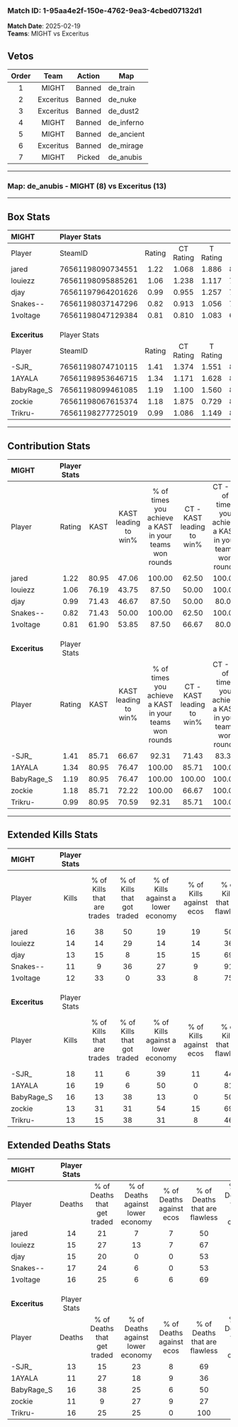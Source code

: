### Match ID: 1-95aa4e2f-150e-4762-9ea3-4cbed07132d1  
**Match Date**: 2025-02-19  
**Teams**: MIGHT vs Exceritus  

## Vetos  

| Order | Team | Action | Map |
| :---: | :--: | :----: | --- |
| 1 | MIGHT | Banned | de_train |
| 2 | Exceritus | Banned | de_nuke |
| 3 | Exceritus | Banned | de_dust2 |
| 4 | MIGHT | Banned | de_inferno |
| 5 | MIGHT | Banned | de_ancient |
| 6 | Exceritus | Banned | de_mirage |
| 7 | MIGHT | Picked | de_anubis |

---  

### **Map**: de_anubis - MIGHT (8) vs Exceritus (13)  
---  

## Box Stats  

| **MIGHT**     | Player Stats      |        |           |          |       |      |       |         |        |      |     |
| :- | :- | :-: | :-: | :-: | :-: | :-: | :-: | :-: | :-: | :-: | :-: |
| Player        | SteamID           | Rating | CT Rating | T Rating | KAST  | ADR  | Kills | Assists | Deaths | K/D  | HS% |
| jared         | 76561198090734551 |  1.22  |   1.068   |  1.886   | 80.95 | 78.7 |  16   |    3    |   14   | 1.14 | 56  |
| louiezz       | 76561198095885261 |  1.06  |   1.238   |  1.117   | 76.19 | 73.1 |  14   |    2    |   15   | 0.93 | 50  |
| djay          | 76561197964201626 |  0.99  |   0.955   |  1.257   | 71.43 | 71.1 |  13   |    6    |   15   | 0.87 | 46  |
| Snakes--      | 76561198037147296 |  0.82  |   0.913   |  1.056   | 71.43 | 62.0 |  11   |    4    |   17   | 0.65 | 63  |
| 1voltage      | 76561198047129384 |  0.81  |   0.810   |  1.083   | 61.90 | 62.4 |  12   |    2    |   16   | 0.75 | 33  |
|               |                   |        |           |          |       |      |       |         |        |      |     |
|               |                   |        |           |          |       |      |       |         |        |      |     |
|               |                   |        |           |          |       |      |       |         |        |      |     |
| **Exceritus** | Player Stats      |        |           |          |       |      |       |         |        |      |     |
| Player        | SteamID           | Rating | CT Rating | T Rating | KAST  | ADR  | Kills | Assists | Deaths | K/D  | HS% |
| -SJR_         | 76561198074710115 |  1.41  |   1.374   |  1.551   | 85.71 | 89.8 |  18   |    5    |   13   | 1.38 | 61  |
| 1AYALA        | 76561198953646715 |  1.34  |   1.171   |  1.628   | 80.95 | 86.1 |  16   |    7    |   11   | 1.45 | 56  |
| BabyRage_S    | 76561198099461085 |  1.19  |   1.100   |  1.560   | 80.95 | 83.1 |  16   |    4    |   16   | 1.00 | 56  |
| zockie        | 76561198067615374 |  1.18  |   1.875   |  0.729   | 85.71 | 67.6 |  13   |    4    |   11   | 1.18 | 61  |
| Trikru-       | 76561198277725019 |  0.99  |   1.086   |  1.149   | 80.95 | 62.1 |  13   |    3    |   16   | 0.81 | 53  |
---  

## Contribution Stats  

| **MIGHT**     | Player Stats |       |                      |                                                        |                           |                                                             |                          |                                                            |
| :- | :-: | :-: | :-: | :-: | :-: | :-: | :-: | :-: |
| Player        |    Rating    | KAST  | KAST leading to win% | % of times you achieve a KAST in your teams won rounds | CT - KAST leading to win% | CT - % of times you achieve a KAST in your teams won rounds | T - KAST leading to win% | T - % of times you achieve a KAST in your teams won rounds |
| jared         |     1.22     | 80.95 |        47.06         |                         100.00                         |           62.50           |                           100.00                            |          33.33           |                           100.00                           |
| louiezz       |     1.06     | 76.19 |        43.75         |                         87.50                          |           50.00           |                           100.00                            |          33.33           |                           66.67                            |
| djay          |     0.99     | 71.43 |        46.67         |                         87.50                          |           50.00           |                            80.00                            |          42.86           |                           100.00                           |
| Snakes--      |     0.82     | 71.43 |        50.00         |                         100.00                         |           62.50           |                           100.00                            |          37.50           |                           100.00                           |
| 1voltage      |     0.81     | 61.90 |        53.85         |                         87.50                          |           66.67           |                            80.00                            |          42.86           |                           100.00                           |
|               |              |       |                      |                                                        |                           |                                                             |                          |                                                            |
|               |              |       |                      |                                                        |                           |                                                             |                          |                                                            |
|               |              |       |                      |                                                        |                           |                                                             |                          |                                                            |
| **Exceritus** | Player Stats |       |                      |                                                        |                           |                                                             |                          |                                                            |
| Player        |    Rating    | KAST  | KAST leading to win% | % of times you achieve a KAST in your teams won rounds | CT - KAST leading to win% | CT - % of times you achieve a KAST in your teams won rounds | T - KAST leading to win% | T - % of times you achieve a KAST in your teams won rounds |
| -SJR_         |     1.41     | 85.71 |        66.67         |                         92.31                          |           71.43           |                            83.33                            |          63.64           |                           100.00                           |
| 1AYALA        |     1.34     | 80.95 |        76.47         |                         100.00                         |           85.71           |                           100.00                            |          70.00           |                           100.00                           |
| BabyRage_S    |     1.19     | 80.95 |        76.47         |                         100.00                         |          100.00           |                           100.00                            |          63.64           |                           100.00                           |
| zockie        |     1.18     | 85.71 |        72.22         |                         100.00                         |           66.67           |                           100.00                            |          77.78           |                           100.00                           |
| Trikru-       |     0.99     | 80.95 |        70.59         |                         92.31                          |           85.71           |                           100.00                            |          60.00           |                           85.71                            |
---  

## Extended Kills Stats  

| **MIGHT**     | Player Stats |                            |                            |                                    |                         |                              |                                 |                                       |                    |           |
| :- | :-: | :-: | :-: | :-: | :-: | :-: | :-: | :-: | :-: | :-: |
| Player        |    Kills     | % of Kills that are trades | % of Kills that got traded | % of Kills against a lower economy | % of Kills against ecos | % of Kills that are flawless | % of Kills that are close duels | % of Kills that are assisted by flash | Pistol Round Kills | AWP Kills |
| jared         |      16      |             38             |             50             |                 19                 |           19            |              50              |                6                |                   0                   |         5          |     0     |
| louiezz       |      14      |             14             |             29             |                 14                 |           14            |              36              |               14                |                   7                   |         1          |     0     |
| djay          |      13      |             15             |             8              |                 15                 |           15            |              69              |                0                |                   0                   |         1          |     0     |
| Snakes--      |      11      |             9              |             36             |                 27                 |            9            |              91              |                0                |                   0                   |         2          |     0     |
| 1voltage      |      12      |             33             |             0              |                 33                 |            8            |              75              |                0                |                   0                   |         0          |     5     |
|               |              |                            |                            |                                    |                         |                              |                                 |                                       |                    |           |
|               |              |                            |                            |                                    |                         |                              |                                 |                                       |                    |           |
|               |              |                            |                            |                                    |                         |                              |                                 |                                       |                    |           |
| **Exceritus** | Player Stats |                            |                            |                                    |                         |                              |                                 |                                       |                    |           |
| Player        |    Kills     | % of Kills that are trades | % of Kills that got traded | % of Kills against a lower economy | % of Kills against ecos | % of Kills that are flawless | % of Kills that are close duels | % of Kills that are assisted by flash | Pistol Round Kills | AWP Kills |
| -SJR_         |      18      |             11             |             6              |                 39                 |           11            |              44              |                6                |                   0                   |         2          |     0     |
| 1AYALA        |      16      |             19             |             6              |                 50                 |            0            |              81              |                6                |                   0                   |         2          |     0     |
| BabyRage_S    |      16      |             13             |             38             |                 13                 |            0            |              50              |                0                |                   6                   |         0          |     0     |
| zockie        |      13      |             31             |             31             |                 54                 |           15            |              69              |                0                |                   0                   |         2          |     0     |
| Trikru-       |      13      |             15             |             38             |                 31                 |            8            |              46              |                8                |                   0                   |         2          |     1     |
## Extended Deaths Stats  

| **MIGHT**     | Player Stats |                             |                                   |                          |                               |                            |                           |               |
| :- | :-: | :-: | :-: | :-: | :-: | :-: | :-: | :-: |
| Player        |    Deaths    | % of Deaths that get traded | % of Deaths against lower economy | % of Deaths against ecos | % of Deaths that are flawless | % of Deaths that are close | % of Deaths while blinded | Deaths to AWP |
| jared         |      14      |             21              |                 7                 |            7             |              50               |             0              |             0             |       0       |
| louiezz       |      15      |             27              |                13                 |            7             |              67               |             13             |             0             |       1       |
| djay          |      15      |             20              |                 0                 |            0             |              53               |             7              |             0             |       0       |
| Snakes--      |      17      |             24              |                 6                 |            0             |              53               |             0              |             6             |       0       |
| 1voltage      |      16      |             25              |                 6                 |            6             |              69               |             0              |             0             |       0       |
|               |              |                             |                                   |                          |                               |                            |                           |               |
|               |              |                             |                                   |                          |                               |                            |                           |               |
|               |              |                             |                                   |                          |                               |                            |                           |               |
| **Exceritus** | Player Stats |                             |                                   |                          |                               |                            |                           |               |
| Player        |    Deaths    | % of Deaths that get traded | % of Deaths against lower economy | % of Deaths against ecos | % of Deaths that are flawless | % of Deaths that are close | % of Deaths while blinded | Deaths to AWP |
| -SJR_         |      13      |             15              |                23                 |            8             |              69               |             8              |             0             |       0       |
| 1AYALA        |      11      |             27              |                18                 |            9             |              36               |             0              |             0             |       2       |
| BabyRage_S    |      16      |             38              |                25                 |            6             |              50               |             0              |             6             |       1       |
| zockie        |      11      |              9              |                27                 |            9             |              27               |             18             |             0             |       1       |
| Trikru-       |      16      |             25              |                25                 |            0             |              100              |             0              |             0             |       1       |
